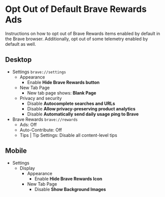 # Opt Out of Default Brave Rewards Ads

Instructions on how to opt out of Brave Rewards items enabled by default in the Brave browser.
Additionally, opt out of some telemetry enabled by default as well.

## Desktop

- Settings `brave://settings`
  - Appearance
    - Enable **Hide Brave Rewards button**
  - New Tab Page
    - New tab page shows: **Blank Page**
  - Privacy and security
    - Disable **Autocomplete searches and URLs**
    - Disable **Allow privacy-preserving product analytics**
    - Disable **Automatically send daily usage ping to Brave**
- Brave Rewards `brave://rewards`
  - Ads: Off
  - Auto-Contribute: Off
  - Tips | Tip Settings: Disable all content-level tips

## Mobile

- Settings
  - Display
    - Appearance
      - Enable **Hide Brave Rewards Icon**
    - New Tab Page
      - Disable **Show Background Images**
